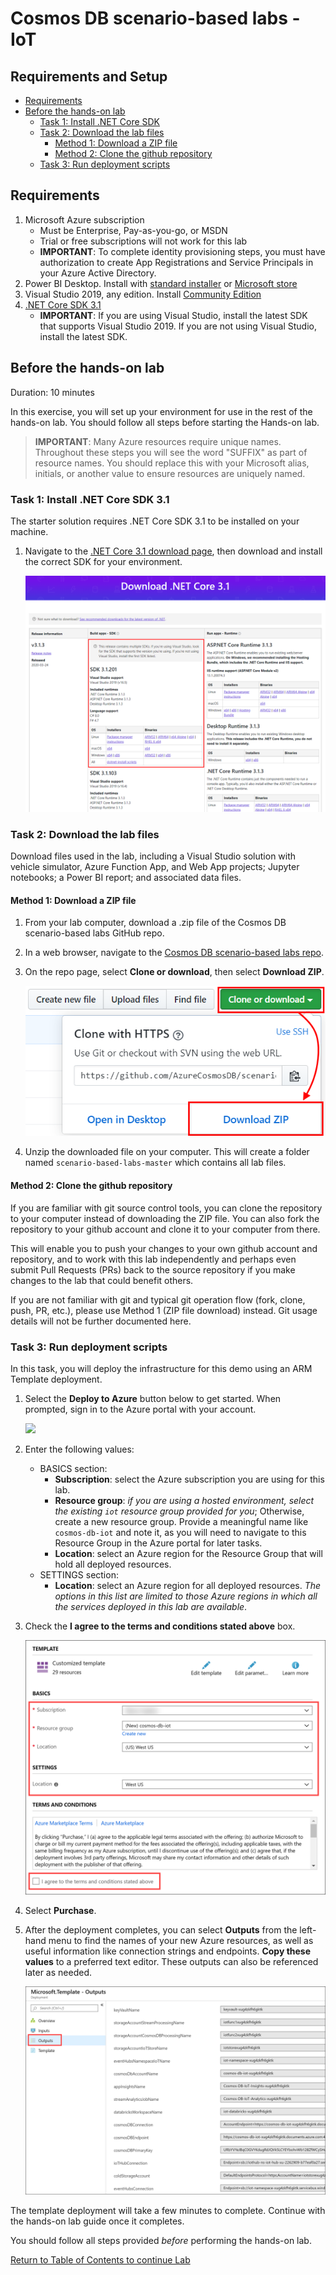 # Cosmos DB scenario-based labs - IoT

## Requirements and Setup

<!-- TOC -->

- [Requirements](#Requirements)
- [Before the hands-on lab](#before-the-hands-on-lab)
  - [Task 1: Install .NET Core SDK](#task-1-install-net-core-sdk-31)
  - [Task 2: Download the lab files](#task-2-download-the-lab-files)
    - [Method 1: Download a ZIP file](#method-1-download-a-zip-file)
    - [Method 2: Clone the github repository](#method-2-clone-the-github-repository)
  - [Task 3: Run deployment scripts](#task-3-run-deployment-scripts)

<!-- /TOC -->

## Requirements

1. Microsoft Azure subscription
   - Must be Enterprise, Pay-as-you-go, or MSDN
   - Trial or free subscriptions will not work for this lab
   - **IMPORTANT**: To complete identity provisioning steps, you must have authorization to create App Registrations and Service Principals in your Azure Active Directory.
2. Power BI Desktop. Install with [standard installer](https://powerbi.microsoft.com/desktop/) or [Microsoft store](https://www.microsoft.com/p/power-bi-desktop/9ntxr16hnw1t)
3. Visual Studio 2019, any edition. Install [Community Edition](https://visualstudio.microsoft.com/vs/)
4. [.NET Core SDK 3.1](https://dotnet.microsoft.com/download/dotnet-core/3.1)
   - **IMPORTANT**: If you are using Visual Studio, install the latest SDK that supports Visual Studio 2019. If you are not using Visual Studio, install the latest SDK.

## Before the hands-on lab

Duration: 10 minutes

In this exercise, you will set up your environment for use in the rest of the hands-on lab. You should follow all steps before starting the Hands-on lab.

> **IMPORTANT**: Many Azure resources require unique names. Throughout these steps you will see the word "SUFFIX" as part of resource names. You should replace this with your Microsoft alias, initials, or another value to ensure resources are uniquely named.

### Task 1: Install .NET Core SDK 3.1

The starter solution requires .NET Core SDK 3.1 to be installed on your machine.

1. Navigate to the [.NET Core 3.1 download page](https://dotnet.microsoft.com/download/dotnet-core/3.1), then download and install the correct SDK for your environment.

   ![The webpage is displayed with the SDK download section highlighted.](../media/dotnet-sdk-3-1.png 'Download .NET Core 3.1')

### Task 2: Download the lab files

Download files used in the lab, including a Visual Studio solution with vehicle simulator, Azure Function App, and Web App projects; Jupyter notebooks; a Power BI report; and associated data files.

#### Method 1: Download a ZIP file

1. From your lab computer, download a .zip file of the Cosmos DB scenario-based labs GitHub repo.

2. In a web browser, navigate to the [Cosmos DB scenario-based labs repo](https://github.com/AzureCosmosDB/scenario-based-labs).

3. On the repo page, select **Clone or download**, then select **Download ZIP**.

   ![Download .zip containing the repository](../media/github-download-repo.png 'Download ZIP')

4. Unzip the downloaded file on your computer. This will create a folder named `scenario-based-labs-master` which contains all lab files.

#### Method 2: Clone the github repository

If you are familiar with git source control tools, you can clone the repository to your computer instead of downloading the ZIP file. You can also fork the repository to your github account and clone it to your computer from there.

This will enable you to push your changes to your own github account and repository, and to work with this lab independently and perhaps even submit Pull Requests (PRs) back to the source repository if you make changes to the lab that could benefit others.

If you are not familiar with git and typical git operation flow (fork, clone, push, PR, etc.), please use Method 1 (ZIP file download) instead. Git usage details will not be further documented here.

### Task 3: Run deployment scripts

In this task, you will deploy the infrastructure for this demo using an ARM Template deployment.

1. Select the **Deploy to Azure** button below to get started. When prompted, sign in to the Azure portal with your account.

   <a href="https://portal.azure.com/#create/Microsoft.Template/uri/https%3A%2F%2Fraw.githubusercontent.com%2FAzureCosmosDB%2Fscenario-based-labs%2Fmaster%2FIoT%2Fdeploy%2Flab.deploy.json" target="_blank">
   <img src="http://azuredeploy.net/deploybutton.png"/>
   </a>

2. Enter the following values:

   - BASICS section:
     - **Subscription**: select the Azure subscription you are using for this lab.
     - **Resource group**: _if you are using a hosted environment, select the existing `iot` resource group provided for you_; Otherwise, create a new resource group. Provide a meaningful name like `cosmos-db-iot` and note it, as you will need to navigate to this Resource Group in the Azure portal for later tasks.
     - **Location**: select an Azure region for the Resource Group that will hold all deployed resources.
   - SETTINGS section:
     - **Location**: select an Azure region for all deployed resources. _The options in this list are limited to those Azure regions in which all the services deployed in this lab are available_.

3. Check the **I agree to the terms and conditions stated above** box.

   ![The fields are completed as shown.](../media/portal-template-params.png 'Custom template form')

4. Select **Purchase**.

5. After the deployment completes, you can select **Outputs** from the left-hand menu to find the names of your new Azure resources, as well as useful information like connection strings and endpoints. **Copy these values** to a preferred text editor. These outputs can also be referenced later as needed.

   ![The outputs are displayed after the template deployment is completed.](../media/portal-deployment-outputs.png 'Microsoft Template - Outputs')

The template deployment will take a few minutes to complete. Continue with the hands-on lab guide once it completes.

You should follow all steps provided _before_ performing the hands-on lab.

[Return to Table of Contents to continue Lab](./README.md)
